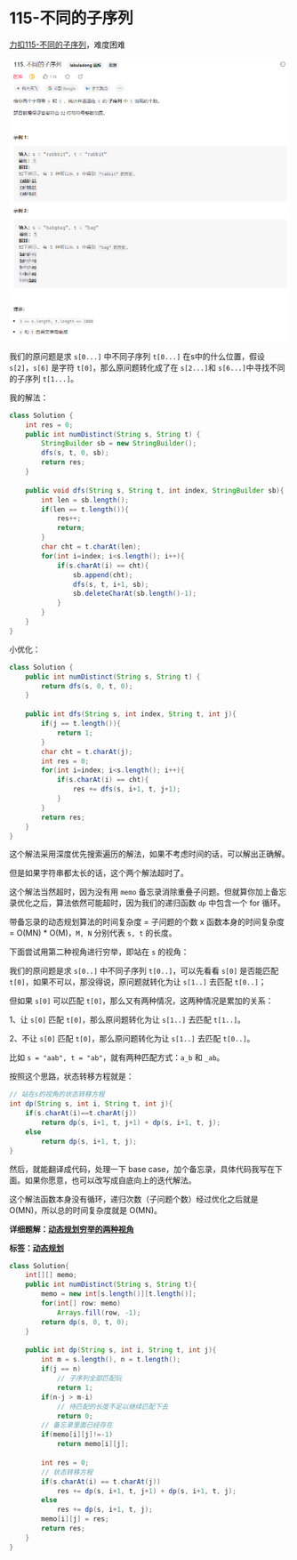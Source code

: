 # 115-不同的子序列

[力扣115-不同的子序列](https://leetcode.cn/problems/distinct-subsequences/description/?show=1)，难度困难

![image-20230803115935746](https://raw.githubusercontent.com/lqyspace/mypic/master/PicBed/202308031159834.png)

我们的原问题是求 `s[0...]` 中不同子序列 `t[0...]` 在s中的什么位置，假设 `s[2]`，`s[6]` 是字符  `t[0]`，那么原问题转化成了在 `s[2...]`和 `s[6...]`中寻找不同的子序列 `t[1...]`。

我的解法：

```java
class Solution {
    int res = 0;
    public int numDistinct(String s, String t) {
        StringBuilder sb = new StringBuilder();
        dfs(s, t, 0, sb);
        return res;
    }

    public void dfs(String s, String t, int index, StringBuilder sb){
        int len = sb.length();
        if(len == t.length()){
            res++;
            return;
        }
        char cht = t.charAt(len);
        for(int i=index; i<s.length(); i++){
            if(s.charAt(i) == cht){
                sb.append(cht);
                dfs(s, t, i+1, sb);
                sb.deleteCharAt(sb.length()-1);
            }
        }
    }
}
```

小优化：

```java
class Solution {
    public int numDistinct(String s, String t) {
        return dfs(s, 0, t, 0);
    }

    public int dfs(String s, int index, String t, int j){
        if(j == t.length()){
            return 1;
        }
        char cht = t.charAt(j);
        int res = 0;
        for(int i=index; i<s.length(); i++){
            if(s.charAt(i) == cht){
                res += dfs(s, i+1, t, j+1);
            }
        }
        return res;
    }
}
```

这个解法采用深度优先搜索遍历的解法，如果不考虑时间的话，可以解出正确解。

但是如果字符串都太长的话，这个两个解法超时了。

这个解法当然超时，因为没有用 `memo` 备忘录消除重叠子问题。但就算你加上备忘录优化之后，算法依然可能超时，因为我们的递归函数 `dp` 中包含一个 for 循环。

带备忘录的动态规划算法的时间复杂度 = 子问题的个数 x 函数本身的时间复杂度 = O(MN) * O(M)，`M, N` 分别代表 `s, t` 的长度。

下面尝试用第二种视角进行穷举，即站在 `s` 的视角：

我们的原问题是求 `s[0..]` 中不同子序列 `t[0..]`，可以先看看 `s[0]` 是否能匹配 `t[0]`，如果不可以，那没得说，原问题就转化为让 `s[1..]` 去匹配 `t[0..]`；

但如果 `s[0]` 可以匹配 `t[0]`，那么又有两种情况，这两种情况是累加的关系：

1、让 `s[0]` 匹配 `t[0]`，那么原问题转化为让 `s[1..]` 去匹配 `t[1..]`。

2、不让 `s[0]` 匹配 `t[0]`，那么原问题转化为让 `s[1..]` 去匹配 `t[0..]`。

比如 `s = "aab", t = "ab"`，就有两种匹配方式：`a_b` 和 `_ab`。

按照这个思路，状态转移方程就是：

```java
// 站在s的视角的状态转移方程
int dp(String s, int i, String t, int j){
	if(s.charAt(i)==t.charAt(j))
        return dp(s, i+1, t, j+1) + dp(s, i+1, t, j);
    else
        return dp(s, i+1, t, j);
}
```

然后，就能翻译成代码，处理一下 base case，加个备忘录，具体代码我写在下面。如果你愿意，也可以改写成自底向上的迭代解法。

这个解法函数本身没有循环，递归次数（子问题个数）经过优化之后就是 O(MN)，所以总的时间复杂度就是 O(MN)。

**详细题解：[动态规划穷举的两种视角](https://labuladong.github.io/article/fname.html?fname=动归两种视角)**

**标签：[动态规划](https://mp.weixin.qq.com/mp/appmsgalbum?__biz=MzAxODQxMDM0Mw==&action=getalbum&album_id=1318881141113536512)**

```java
class Solution{
    int[][] memo;
    public int numDistinct(String s, String t){
        memo = new int[s.length()][t.length()];
        for(int[] row: memo)
            Arrays.fill(row, -1);
        return dp(s, 0, t, 0);
    }
    
    public int dp(String s, int i, String t, int j){
        int m = s.length(), n = t.length();
        if(j == n)
            // 子序列全部匹配玩
            return 1;
        if(n-j > m-i)
            // 待匹配的长度不足以继续匹配下去
            return 0;
        // 备忘录里面已经存在
        if(memo[i][j]!=-1)
            return memo[i][j];
        
        int res = 0;
        // 状态转移方程
        if(s.charAt(i) == t.charAt(j))
            res += dp(s, i+1, t, j+1) + dp(s, i+1, t, j);
        else
            res += dp(s, i+1, t, j);
        memo[i][j] = res;
        return res;
    }
}
```



